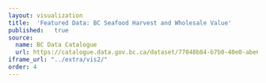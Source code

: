 ```yaml
---
layout: visualization
title:  'Featured Data: BC Seafood Harvest and Wholesale Value'
published:   true
source:
  name: BC Data Catalogue
  url: https://catalogue.data.gov.bc.ca/dataset/77048b84-b7b0-40e0-abe6-a8650a1afef6
iframe_url: "../extra/vis2/"
order: 4
---
```

